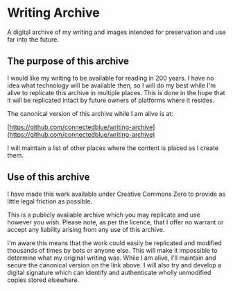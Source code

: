 # Writing Archive

A digital archive of my writing and images intended for preservation and use far into the future.

## The purpose of this archive

I would like my writing to be available for reading in 200 years.  I have no idea what technology will be available then, so I will do my best while I'm alive to replicate this archive in multiple places.  This is done in the hope that it will be replicated intact by future owners of platforms where it resides.

The canonical version of this archive while I am alive is at:

[https://github.com/connectedblue/writing-archive](https://github.com/connectedblue/writing-archive)

I will maintain a list of other places where the content is placed as I create them.


## Use of this archive

I have made this work available under Creative Commons Zero to provide as little legal friction as possible.

This is a publicly available archive which you may replicate and use however you wish.  Please note, as per the licence, that I offer no warrant or accept any liability arising from any use of this archive.

I'm aware this means that the work could easily  be replicated and modified thousands of times by bots or anyone else.  This will make it impossible to determine what my original writing was.  While I am alive, I'll maintain and secure the canonical version on the link above.  I will also try and develop a digital signature which can identify and authenticate wholly unmodified copies stored elsewhere.


